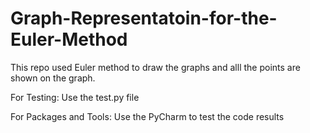 # Graph-Representatoin-for-the-Euler-Method
This repo used Euler method to draw the graphs and alll the points are shown on the graph.


For Testing:
Use the test.py file

For Packages and Tools:
Use the PyCharm to test the code results 
